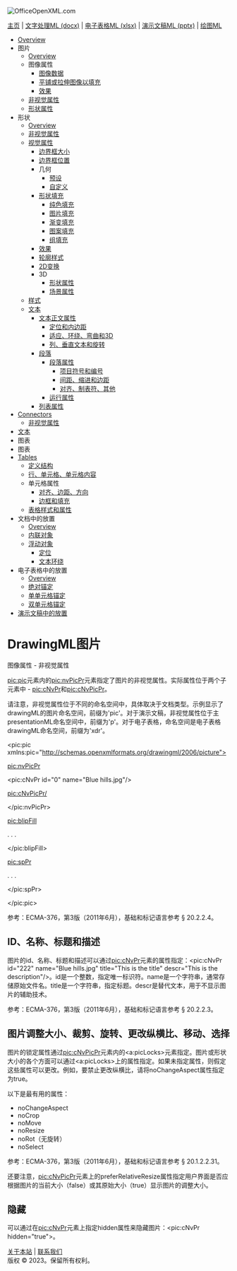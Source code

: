 ![OfficeOpenXML.com](drwImages/drawingMLbanner.png)

[主页](index.md) | [文字处理ML (docx)](anatomyofOOXML.md) | [电子表格ML (xlsx)](anatomyofOOXML-xlsx.md) | [演示文稿ML (pptx)](anatomyofOOXML-pptx.md) | [绘图ML](drwOverview.md)

- [Overview](drwOverview.md)
- 图片
  - [Overview](drwPic.md)
  - 图像属性
    - [图像数据](drwPic-ImageData.md)
    - [平铺或拉伸图像以填充](drwPic-tile.md)
    - [效果](drwPic-effects.md)
  - [非视觉属性](drwPic-nvPicPr.md)
  - [形状属性](drwSp-SpPr.md)
- 形状
  - [Overview](drwShape.md)
  - [非视觉属性](drwSp-nvSpPr.md)
  - [视觉属性](drwSp-SpPr.md)
    - [边界框大小](drwSp-size.md)
    - [边界框位置](drwSp-location.md)
    - 几何
      - [预设](drwSp-prstGeom.md)
      - [自定义](drwSp-custGeom.md)
    - [形状填充](drwSp-shapeFill.md)
      - [纯色填充](drwSp-SolidFill.md)
      - [图片填充](drwSp-PictFill.md)
      - [渐变填充](drwSp-GradFill.md)
      - [图案填充](drwSp-PattFill.md)
      - [组填充](drwSp-grpFill.md)
    - [效果](drwSp-effects.md)
    - [轮廓样式](drwSp-outline.md)
    - [2D变换](drwSp-rotate.md)
    - 3D
      - [形状属性](drwSp-3dProps.md)
      - [场景属性](drwSp-3dScene.md)
  - [样式](drwSp-styles.md)
  - [文本](drwSp-text.md)
    - [文本正文属性](drwSp-text-bodyPr.md)
      - [定位和内边距](drwSp-text-bodyPr-inset.md)
      - [适应、环绕、弯曲和3D](drwSp-text-bodyPr-fit.md)
      - [列、垂直文本和旋转](drwSp-text-bodyPr-columns.md)
    - [段落](drwSp-text-paragraph.md)
      - [段落属性](drwSp-text-paraProps.md)
        - [项目符号和编号](drwSp-text-paraProps-numbering.md)
        - [间距、缩进和边距](drwSp-text-paraProps-margins.md)
        - [对齐、制表符、其他](drwSp-text-paraProps-align.md)
      - [运行属性](drwSp-text-runProps.md)
    - [列表属性](drwSp-text-lstPr.md)
- [Connectors](drwCxnSp.md)
  - [非视觉属性](drwSp-nvCxnSpPr.md)
- [文本](drwSp-textbox.md)
- 图表
- 图表
- [Tables](drwTable.md)
  - [定义结构](drwTableGrid.md)
  - [行、单元格、单元格内容](drwTableRowAndCell.md)
  - 单元格属性
    - [对齐、边距、方向](drwTableCellProperties-alignment.md)
    - [边框和填充](drwTableCellProperties-bordersFills.md)
  - [表格样式和属性](drwTableStyles.md)
- 文档中的放置
  - [Overview](drwPicInWord.md)
  - [内联对象](drwPicInline.md)
  - [浮动对象](drwPicFloating.md)
    - [定位](drwPicFloating-position.md)
    - [文本环绕](drwPicFloating-textWrap.md)
- 电子表格中的放置
  - [Overview](drwPicInSpread.md)
  - [绝对锚定](drwPicInSpread-absolute.md)
  - [单单元格锚定](drwPicInSpread-oneCell.md)
  - [双单元格锚定](drwPicInSpread-twoCell.md)
- [演示文稿中的放置](drwPicInPresentation.md)

# DrawingML图片

图像属性 - 非视觉属性

<pic:pic>元素内的<pic:nvPicPr>元素指定了图片的非视觉属性。实际属性位于两个子元素中 - <pic:cNvPr>和<pic:cNvPicPr>。

请注意，非视觉属性位于不同的命名空间中，具体取决于文档类型。示例显示了drawingML的图片命名空间，前缀为'pic'。对于演示文稿，非视觉属性位于主presentationML命名空间中，前缀为'p'。对于电子表格，命名空间是电子表格drawingML命名空间，前缀为'xdr'。

<pic:pic xmlns:pic="http://schemas.openxmlformats.org/drawingml/2006/picture">

<pic:nvPicPr>

<pic:cNvPr id="0" name="Blue hills.jpg"/>

<pic:cNvPicPr/>

</pic:nvPicPr>

<pic:blipFill>

. . .

</pic:blipFill>

<pic:spPr>

. . .

</pic:spPr>

</pic:pic>

参考：ECMA-376，第3版（2011年6月），基础和标记语言参考 § 20.2.2.4。

## ID、名称、标题和描述

图片的id、名称、标题和描述可以通过<pic:cNvPr>元素的属性指定：<pic:cNvPr id="222" name="Blue hills.jpg" title="This is the title" descr="This is the description"/>。id是一个整数，指定唯一标识符。name是一个字符串，通常存储原始文件名。title是一个字符串，指定标题。descr是替代文本，用于不显示图片的辅助技术。

参考：ECMA-376，第3版（2011年6月），基础和标记语言参考 § 20.2.2.3。

## 图片调整大小、裁剪、旋转、更改纵横比、移动、选择

图片的锁定属性通过<pic:cNvPicPr>元素内的<a:picLocks>元素指定。图片或形状大小的各个方面可以通过<a:picLocks>上的属性指定。如果未指定属性，则假定这些属性可以更改。例如，要禁止更改纵横比，请将noChangeAspect属性指定为true。

以下是最有用的属性：

- noChangeAspect
- noCrop
- noMove
- noResize
- noRot（无旋转）
- noSelect

参考：ECMA-376，第3版（2011年6月），基础和标记语言参考 § 20.1.2.2.31。

还要注意，<pic:cNvPicPr>元素上的preferRelativeResize属性指定用户界面是否应根据图片的当前大小（false）或其原始大小（true）显示图片的调整大小。

## 隐藏

可以通过在<pic:cNvPr>元素上指定hidden属性来隐藏图片：<pic:cNvPr hidden="true">。

[关于本站](aboutThisSite.md) | [联系我们](contactUs.md)  
版权 © 2023。保留所有权利。
